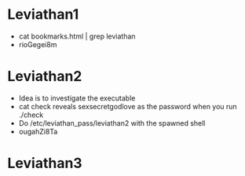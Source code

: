 # Leviathan1
* cat bookmarks.html | grep leviathan
* rioGegei8m

# Leviathan2
* Idea is to investigate the executable
* cat check reveals sexsecretgodlove as the password when you run ./check
* Do /etc/leviathan_pass/leviathan2 with the spawned shell
* ougahZi8Ta

# Leviathan3
